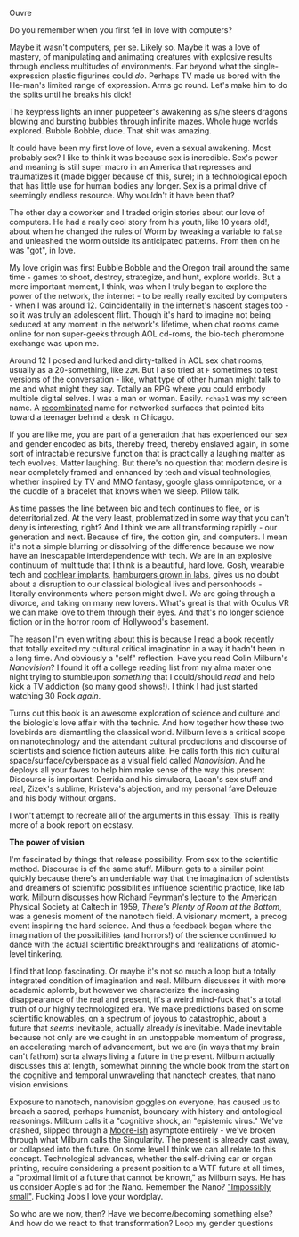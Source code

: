 Ouvre

Do you remember when you first fell in love with computers?  

Maybe it wasn't computers, per se.  Likely so.  Maybe it was a love of mastery, of manipulating and animating creatures with explosive results through endless multitudes of environments.  Far beyond what the single-expression plastic figurines could *do*.  Perhaps TV made us bored with the He-man's limited range of expression.  Arms go round.  Let's make him to do the splits until he breaks his dick!  

The keypress lights an inner puppeteer's awakening as s/he steers dragons blowing and bursting bubbles through infinite mazes.  Whole huge worlds explored.  Bubble Bobble, dude.  That shit was amazing.

It could have been my first love of love, even a sexual awakening.  Most probably sex?  I like to think it was because sex is incredible. Sex's power and meaning is still super macro in an America that represses and traumatizes it (made bigger because of this, sure); in a technological epoch that has little use for human bodies any longer.  Sex is a primal drive of seemingly endless resource.  Why wouldn't it have been that?

The other day a coworker and I traded origin stories about our love of computers.  He had a really cool story from his youth, like 10 years old!, about when he changed the rules of Worm by tweaking a variable to `false` and unleashed the worm outside its anticipated patterns.  From then on he was "got", in love.

My love origin was first Bubble Bobble and the Oregon trail around the same time - games to shoot, destroy, strategize, and hunt, explore worlds.  But a more important moment, I think, was when I truly began to explore the power of the network, the internet - to be really really excited by computers - when I was around 12.  Coincidentally in the internet's nascent stages too - so it was truly an adolescent flirt.  Though it's hard to imagine not being seduced at any moment in the network's lifetime, when chat rooms came online for non super-geeks through AOL cd-roms, the bio-tech pheromone exchange was upon me.  

Around 12 I posed and lurked and dirty-talked in AOL sex chat rooms, usually as a 20-something, like `22M`.  But I also tried at `F` sometimes to test versions of the conversation - like, what type of other human might talk to me and what might they say.  Totally an RPG where you could embody multiple digital selves.  I was a man or woman.  Easily.  `rchap1` was my screen name.  A [recombinated](http://en.wikipedia.org/wiki/Genetic_recombination) name for networked surfaces that pointed bits toward a teenager behind a desk in Chicago.   

If you are like me, you are part of a generation that has experienced our sex and gender encoded as bits, thereby freed, thereby enslaved again, in some sort of intractable recursive function that is practically a laughing matter as tech evolves.  Matter laughing.  But there's no question that modern desire is near completely framed and enhanced by tech and visual technologies, whether inspired by TV and MMO fantasy, google glass omnipotence, or a the cuddle of a bracelet that knows when we sleep.  Pillow talk.  

As time passes the line between bio and tech continues to flee, or is deterritorialized.  At the very least, problematized in some way that you can't deny is interesting, right?  And I think we are all transforming rapidly - our generation and next.  Because of fire, the cotton gin, and computers.  I mean it's not a simple blurring or dissolving of the difference because we now have an inescapable interdependence with tech.  We are in an explosive continuum of multitude that I think is a beautiful, hard love. Gosh, wearable tech and [cochlear implants](http://www.theguardian.com/world/video/2014/mar/28/deaf-40-year-old-women-hears-sound-first-time-video), [hamburgers grown in labs](http://www.popsci.com/technology/article/2013-08/first-lab-grown-hamburger-served),  gives us no doubt about a disruption to our classical biological lives and personhoods - literally environments where person might dwell.  We are going through a divorce, and taking on many new lovers.  What's great is that with Oculus VR we can make love to them through their eyes.  And that's no longer science fiction or in the horror room of Hollywood's basement. 

The reason I'm even writing about this is because I read a book recently that totally excited my cultural critical imagination in a way it hadn't been in a long time.  And obviously a "self" reflection.  Have you read Colin Milburn's _Nanovision_?  I found it off a college reading list from my alma mater one night trying to stumbleupon _something_ that I could/should _read_ and help kick a TV addiction (so many good shows!).  I think I had just started watching 30 Rock _again_.  

Turns out this book is an awesome exploration of science and culture and the biologic's love affair with the technic.  And how together how these two lovebirds are dismantling the classical world.  Milburn levels a critical scope on nanotechnology and the attendant cultural productions and discourse of scientists and science fiction auteurs alike.  He calls forth this rich cultural space/surface/cyberspace as a visual field called _Nanovision_.  And he deploys all your faves to help him make sense of the way this present Discourse is important: Derrida and his simulacra, Lacan's sex stuff and real, Zizek's sublime, Kristeva's abjection, and my personal fave Deleuze and his body without organs.  

I won't attempt to recreate all of the arguments in this essay.  This is really more of a book report on ecstasy.  


**The power of vision**

I'm fascinated by things that release possibility.  From sex to the scientific method.  Discourse is of the same stuff.  Milburn gets to a similar point quickly because there's an undeniable way that the imagination of scientists and dreamers of scientific possibilities influence scientific practice, like lab work.  Milburn discusses how Richard Feynman's lecture to the American Physical Society at Caltech in 1959, _There's Plenty of Room at the Bottom_, was a genesis moment of the nanotech field.    A visionary moment, a precog event inspiring the hard science.  And thus a feedback began where the imagination of the possibilities (and horrors!) of the science continued to dance with the actual scientific breakthroughs and realizations of atomic-level tinkering.

I find that loop fascinating.  Or maybe it's not so much a loop but a totally integrated condition of imagination and real.  Milburn discusses it with more academic aplomb, but however we characterize the increasing disappearance of the real and present, it's a weird mind-fuck that's a total truth of our highly technologized era.  We make predictions based on some scientific knowables, on a spectrum of joyous to catastrophic, about a future that _seems_ inevitable, actually already _is_ inevitable.  Made inevitable because not only are we caught in an unstoppable momentum of progress, an accelerating march of advancement, but we are (in ways that my brain can't fathom) sorta always living a future in the present.  Milburn actually discusses this at length, somewhat pinning the whole book from the start on the cognitive and temporal unwraveling that nanotech creates, that nano vision envisions.  

Exposure to nanotech, nanovision goggles on everyone, has caused us to breach a sacred, perhaps humanist, boundary with history and ontological reasonings.  Milburn calls it a "cognitive shock, an "epistemic virus."  We've crashed, slipped through a [Moore-ish](http://en.wikipedia.org/wiki/Moore's_law) asymptote entirely - we've broken through what Milburn calls the Singularity.  The present is already cast away, or collapsed into the future.  On some level I think we can all relate to this concept.  Technological advances, whether the self-driving car or organ printing, require considering a present position to a WTF future at all times, a "proximal limit of a future that cannot be known," as Milburn says.  He has us consider Apple's ad for the Nano.  Remember the Nano?  ["Impossibly small"](http://www.youtube.com/watch?v=7C0sVGIMSYw).  Fucking Jobs I love your wordplay.

So who are we now, then?  Have we become/becoming something else? And how do we react to that transformation?  Loop my gender questions 